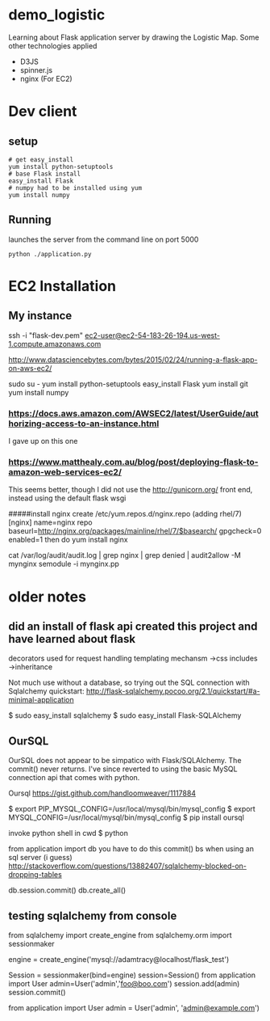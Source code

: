 # demo_logistic
Learning about Flask application server by drawing the Logistic Map.  Some other technologies applied
* D3JS
* spinner.js
* nginx (For EC2)
# Dev client 
## setup
```
# get easy_install
yum install python-setuptools
# base Flask install
easy_install Flask
# numpy had to be installed using yum
yum install numpy
```
## Running
launches the server from the command line on port 5000
```
python ./application.py 
```

# EC2 Installation
## My instance
ssh -i "flask-dev.pem" ec2-user@ec2-54-183-26-194.us-west-1.compute.amazonaws.com


http://www.datasciencebytes.com/bytes/2015/02/24/running-a-flask-app-on-aws-ec2/


sudo su -
yum install python-setuptools
easy_install Flask
yum install git
yum install numpy


### https://docs.aws.amazon.com/AWSEC2/latest/UserGuide/authorizing-access-to-an-instance.html
I gave up on this one

### https://www.matthealy.com.au/blog/post/deploying-flask-to-amazon-web-services-ec2/
This seems better, though I did not use the http://gunicorn.org/ front end, instead using the default flask wsgi

#####install nginx
create /etc/yum.repos.d/nginx.repo (adding rhel/7)
[nginx]
name=nginx repo
baseurl=http://nginx.org/packages/mainline/rhel/7/$basearch/
gpgcheck=0
enabled=1
then do yum install nginx

cat /var/log/audit/audit.log | grep nginx | grep denied | audit2allow -M mynginx
semodule -i mynginx.pp


# older notes

## did an install of flask api created this project and have learned about flask

decorators used for request handling
templating mechansm
    ->css includes
    ->inheritance

Not much use without a database, so trying out the SQL connection with Sqlalchemy
quickstart: http://flask-sqlalchemy.pocoo.org/2.1/quickstart/#a-minimal-application

$ sudo easy_install sqlalchemy
$ sudo easy_install Flask-SQLAlchemy


## OurSQL
 OurSQL does not appear to be simpatico with Flask/SQLAlchemy.  The commit()
 never returns.  I've since reverted to using the basic MySQL connection api
 that comes with python.

 Oursql https://gist.github.com/handloomweaver/1117884

$ export PIP_MYSQL_CONFIG=/usr/local/mysql/bin/mysql_config
$ export MYSQL_CONFIG=/usr/local/mysql/bin/mysql_config
$ pip install oursql

invoke python shell in cwd
$ python

from application import db
you have to do this commit() bs when using an sql server (i guess)
http://stackoverflow.com/questions/13882407/sqlalchemy-blocked-on-dropping-tables

db.session.commit()
db.create_all()




## testing sqlalchemy from console
from sqlalchemy import create_engine
from sqlalchemy.orm import sessionmaker

engine = create_engine('mysql://adamtracy@localhost/flask_test')

Session = sessionmaker(bind=engine)
session=Session()
from application import User
admin=User('admin','foo@boo.com')
session.add(admin)
session.commit()


from application import User
admin = User('admin', 'admin@example.com')


